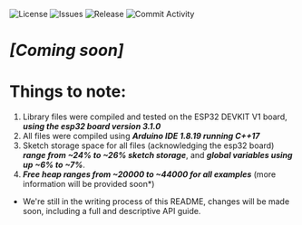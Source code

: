 ![License](https://img.shields.io/github/license/Keshav11-coder/dronev2?label=license)
![Issues](https://img.shields.io/github/issues/Keshav11-coder/dronev2)
![Release](https://img.shields.io/github/v/release/Keshav11-coder/dronev2)
![Commit Activity](https://img.shields.io/github/commit-activity/m/Keshav11-coder/dronev2)

# ***[Coming soon]***

# Things to note:
1. Library files were compiled and tested on the ESP32 DEVKIT V1 board, ***using the esp32 board version 3.1.0***
2. All files were compiled using ***Arduino IDE 1.8.19 running C++17***
3. Sketch storage space for all files (acknowledging the esp32 board) ***range from ~24% to ~26% sketch storage***, and ***global variables using up ~6% to ~7%***.
4. ***Free heap ranges from ~20000 to ~44000 for all examples*** (more information will be provided soon*)

* We're still in the writing process of this README, changes will be made soon, including a full and descriptive API guide.
